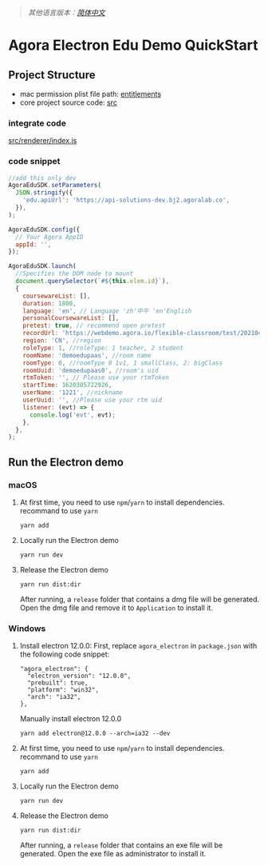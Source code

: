 > _其他语言版本：[简体中文](README.zh.md)_

# Agora Electron Edu Demo QuickStart

## Project Structure

- mac permission plist file path: [entitlements](./entitlements)
- core project source code: [src](./src)

### integrate code

[src/renderer/index.js](./src/renderer/index.js)

### code snippet

```javascript
//add this only dev
AgoraEduSDK.setParameters(
  JSON.stringify({
    'edu.apiUrl': 'https://api-solutions-dev.bj2.agoralab.co',
  }),
);

AgoraEduSDK.config({
  // Your Agora AppID
  appId: '',
});

AgoraEduSDK.launch(
  //Specifies the DOM node to mount
  document.querySelector(`#${this.elem.id}`),
  {
    coursewareList: [],
    duration: 1800,
    language: 'en', // Language 'zh'中午 'en'English
    personalCoursewareList: [],
    pretest: true, // recommend open pretest
    recordUrl: 'https://webdemo.agora.io/flexible-classroom/test/20210428_811/#/record',
    region: 'CN', //region
    roleType: 1, //roleType: 1 teacher, 2 student
    roomName: 'demoedupaas', //room name
    roomType: 0, //roomType 0 1v1, 1 smallClass, 2: bigClass
    roomUuid: 'demoedupaas0', //room's uid
    rtmToken: '', // Please use your rtmToken
    startTime: 1620305722926,
    userName: '1221', //nickname
    userUuid: '', //Please use your rtm uid
    listener: (evt) => {
      console.log('evt', evt);
    },
  },
);
```

## Run the Electron demo

### macOS

1. At first time, you need to use `npm`/`yarn` to install dependencies. recommand to use `yarn`
   ```
   yarn add
   ```
2. Locally run the Electron demo
   ```
   yarn run dev
   ```
3. Release the Electron demo
   ```
   yarn run dist:dir
   ```
   After running, a `release` folder that contains a dmg file will be generated. Open the dmg file and remove it to `Application` to install it.

### Windows

1. Install electron 12.0.0: First, replace `agora_electron` in `package.json` with the following code snippet:
   ```
   "agora_electron": {
     "electron_version": "12.0.0",
     "prebuilt": true,
     "platform": "win32",
     "arch": "ia32",
   },
   ```
   Manually install electron 12.0.0
   ```
   yarn add electron@12.0.0 --arch=ia32 --dev
   ```
2. At first time, you need to use `npm`/`yarn` to install dependencies. recommand to use `yarn`

   ```
   yarn add
   ```

3. Locally run the Electron demo
   ```
   yarn run dev
   ```
4. Release the Electron demo
   ```
   yarn run dist:dir
   ```
   After running, a `release` folder that contains an exe file will be generated. Open the exe file as administrator to install it.
